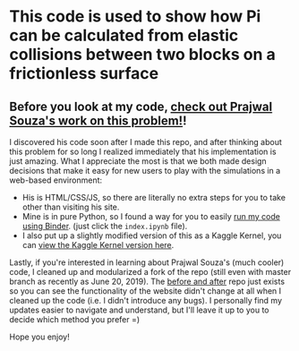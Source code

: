 # This code is used to show how Pi can be calculated from elastic collisions between two blocks on a frictionless surface

## Before you look at my code, [check out Prajwal Souza's work on this problem!](https://prajwalsouza.github.io/Experiments/Colliding-Blocks.html)!
I discovered his code soon after I made this repo, and after thinking about this problem for so long I realized immediately that his implementation is just amazing. What I appreciate the most is that we both made design decisions that make it easy for new users to play with the simulations in a web-based environment:
* His is HTML/CSS/JS, so there are literally no extra steps for you to take other than visiting his site.
* Mine is in pure Python, so I found a way for you to easily [run my code using Binder](https://gke.mybinder.org/v2/gh/asa55/PiBlocks/master). (just click the `index.ipynb` file).
* I also put up a slightly modified version of this as a Kaggle Kernel, you can [view the Kaggle Kernel version here](https://www.kaggle.com/alexboxer4/calculate-pi-from-elastic-collisions#538654).

Lastly, if you're interested in learning about Prajwal Souza's (much cooler) code, I cleaned up and modularized a fork of the repo (still even with master branch as recently as June 20, 2019). The [before and after](https://github.com/asa55/Counting-Collisions-Before-And-After) repo just exists so you can see the functionality of the website didn't change at all when I cleaned up the code (i.e. I didn't introduce any bugs). I personally find my updates easier to navigate and understand, but I'll leave it up to you to decide which method you prefer =)

Hope you enjoy!
